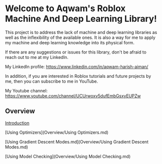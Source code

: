 # Welcome to Aqwam's Roblox Machine And Deep Learning Library!

This project is to address the lack of machine and deep learning libraries as well as the inflexibility of the available ones. It is also a way for me to apply my machine and deep learning knowledge into its physical form.

If there are any suggestions or issues for this library, don't be afraid to reach out to me at my LinkedIn.

My LinkedIn profile: https://www.linkedin.com/in/aqwam-harish-aiman/

In addition, if you are interested in Roblox tutorials and future projects by me, then you can subscribe to me in YouTube.

My Youtube channel: https://www.youtube.com/channel/UCUrwoxv5dufEmbGsxyEUPZw

## Overview

[Introduction](Overview/Introduction.md)

[Using Optimizers](Overview/Using Optimizers.md)

[Using Gradient Descent Modes.md](Overview/Using Gradient Descent Modes.md)

[Using Model Checking](Overview/Using Model Checking.md)
